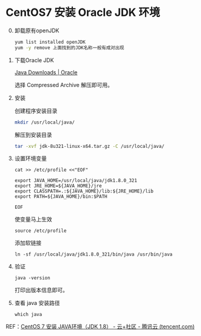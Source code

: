 # CentOS7 安装 Oracle JDK 环境

0. 卸载原有openJDK

   ```sh
   yum list installed openJDK
   yum -y remove 上面找到的JDK名称一般有成对出现
   ```

1. 下载Oracle JDK

   [Java Downloads | Oracle](https://www.oracle.com/java/technologies/downloads/#java8)

   选择 Compressed Archive 解压即可用。

2. 安装

   创建程序安装目录
   
   ```sh
   mkdir /usr/local/java/
   ```
   
   解压到安装目录
   
   ```sh
   tar -xvf jdk-8u321-linux-x64.tar.gz -C /usr/local/java/
   ```

3. 设置环境变量

   ```SH
   cat >> /etc/profile <<"EOF"
   
   export JAVA_HOME=/usr/local/java/jdk1.8.0_321
   export JRE_HOME=${JAVA_HOME}/jre
   export CLASSPATH=.:${JAVA_HOME}/lib:${JRE_HOME}/lib
   export PATH=${JAVA_HOME}/bin:$PATH
   
   EOF
   ```
   
   使变量马上生效
   
   ```shell
   source /etc/profile
   ```
   
   添加软链接
   
   ```shell
   ln -sf /usr/local/java/jdk1.8.0_321/bin/java /usr/bin/java
   ```
   
4. 验证

   ```shell
   java -version
   ```
   
   打印出版本信息即可。

5. 查看 java 安装路径

   ```
   which java
   ```



REF：[CentOS 7 安装 JAVA环境（JDK 1.8） - 云+社区 - 腾讯云 (tencent.com)](https://cloud.tencent.com/developer/article/1341059)